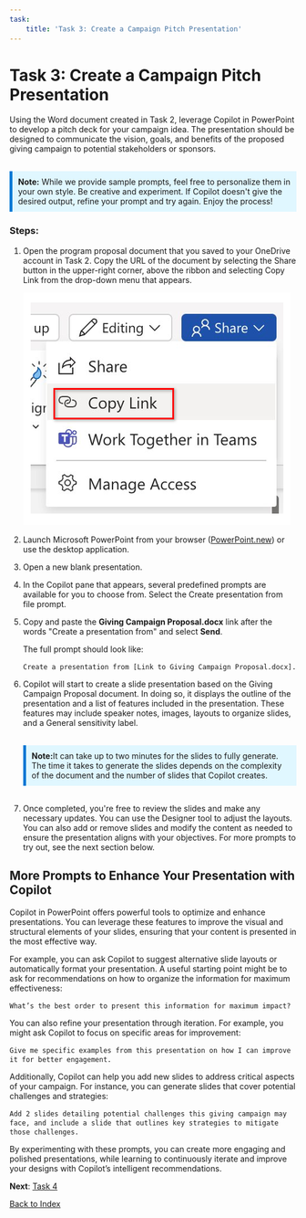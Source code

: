 ```yaml
---
task:
    title: 'Task 3: Create a Campaign Pitch Presentation'
---
```


# Task 3: Create a Campaign Pitch Presentation

Using the Word document created in Task 2, leverage Copilot in PowerPoint to develop a pitch deck for your campaign idea. The presentation should be designed to communicate the vision, goals, and benefits of the proposed giving campaign to potential stakeholders or sponsors.
<BR>
<BR>
<div style="background-color: #e0f7ff; padding: 10px; border-left: 5px solid #0078D4;">
<strong>Note:</strong> While we provide sample prompts, feel free to personalize them in your own style. Be creative and experiment. If Copilot doesn't give the desired output, refine your prompt and try again. Enjoy the process!
</div>

### Steps:

1. Open the program proposal document that you saved to your OneDrive account in Task 2. Copy the URL of the document by selecting the Share button in the upper-right corner, above the ribbon and selecting Copy Link from the drop-down menu that appears.

    ![Screenshot showing the Share menu and the Copy Link option highlighted.](../Labs/Media/share-menu-with-copy-link.png)

1. Launch Microsoft PowerPoint from your browser (<a href="https://PowerPoint.new" target="_blank">PowerPoint.new</a>) or use the desktop application.

1. Open a new blank presentation.

1. In the Copilot pane that appears, several predefined prompts are available for you to choose from. Select the Create presentation from file prompt.

1. Copy and paste the **Giving Campaign Proposal.docx** link after the words "Create a presentation from" and select **Send**.

    The full prompt should look like:

    ```text
    Create a presentation from [Link to Giving Campaign Proposal.docx].
    ```

1. Copilot will start to create a slide presentation based on the Giving Campaign Proposal document. In doing so, it displays the outline of the presentation and a list of features included in the presentation. These features may include speaker notes, images, layouts to organize slides, and a General sensitivity label.
    <BR>
    <BR>
    <div style="background-color: #e0f7ff; padding: 10px; border-left: 5px solid #0078D4;">
    <strong>Note:</strong>It can take up to two minutes for the slides to fully generate. The time it takes to generate the slides depends on the complexity of the document and the number of slides that Copilot creates.
    </div>
    <BR>
1. Once completed, you're free to review the slides and make any necessary updates. You can use the Designer tool to adjust the layouts. You can also add or remove slides and modify the content as needed to ensure the presentation aligns with your objectives. For more prompts to try out, see the next section below.

## More Prompts to Enhance Your Presentation with Copilot

Copilot in PowerPoint offers powerful tools to optimize and enhance presentations. You can leverage these features to improve the visual and structural elements of your slides, ensuring that your content is presented in the most effective way.

For example, you can ask Copilot to suggest alternative slide layouts or automatically format your presentation. A useful starting point might be to ask for recommendations on how to organize the information for maximum effectiveness:

 ```text
 What’s the best order to present this information for maximum impact?
 ```

You can also refine your presentation through iteration. For example, you might ask Copilot to focus on specific areas for improvement:

 ```text
 Give me specific examples from this presentation on how I can improve it for better engagement.
 ```
Additionally, Copilot can help you add new slides to address critical aspects of your campaign. For instance, you can generate slides that cover potential challenges and strategies:

 ```text
Add 2 slides detailing potential challenges this giving campaign may face, and include a slide that outlines key strategies to mitigate those challenges.
 ```
By experimenting with these prompts, you can create more engaging and polished presentations, while learning to continuously iterate and improve your designs with Copilot’s intelligent recommendations.

**Next**: [Task 4](https://maquinl.github.io/CELA-Academy-Microsoft-Copilot-Experience/Instructions/Labs/Task_4_Collaborate_Using_Pages.html)

[Back to Index](https://maquinl.github.io/CELA-Academy-Microsoft-Copilot-Experience/) 

